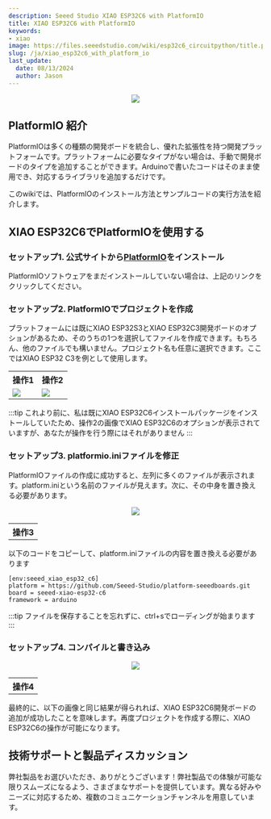 ```yaml
---
description: Seeed Studio XIAO ESP32C6 with PlatformIO
title: XIAO ESP32C6 with PlatformIO
keywords:
- xiao
image: https://files.seeedstudio.com/wiki/esp32c6_circuitpython/title.png
slug: /ja/xiao_esp32c6_with_platform_io
last_update:
  date: 08/13/2024
  author: Jason
---
```


<div align="center"><img width={600} src="https://files.seeedstudio.com/wiki/esp32c6_platformio/7.png" /></div>

## PlatformIO 紹介

PlatformIOは多くの種類の開発ボードを統合し、優れた拡張性を持つ開発プラットフォームです。プラットフォームに必要なタイプがない場合は、手動で開発ボードのタイプを追加することができます。Arduinoで書いたコードはそのまま使用でき、対応するライブラリを追加するだけです。

このwikiでは、PlatformIOのインストール方法とサンプルコードの実行方法を紹介します。

## XIAO ESP32C6でPlatformIOを使用する

### セットアップ1. 公式サイトから[PlatformIO](https://platformio.org/platformio-ide)をインストール

PlatformIOソフトウェアをまだインストールしていない場合は、上記のリンクをクリックしてください。

### セットアップ2. PlatformIOでプロジェクトを作成

プラットフォームには既にXIAO ESP32S3とXIAO ESP32C3開発ボードのオプションがあるため、そのうちの1つを選択してファイルを作成できます。もちろん、他のファイルでも構いません。プロジェクト名も任意に選択できます。ここではXIAO ESP32 C3を例として使用します。

<table align="center">
  <tr>
      <th>操作1</th>
        <th>操作2</th>
  </tr>
  <tr>
      <td><div style={{textAlign:'center'}}><img src="https://files.seeedstudio.com/wiki/esp32c6_platformio/4.png" style={{width:500, height:'auto'}}/></div></td>
        <td><div style={{textAlign:'center'}}><img src="https://files.seeedstudio.com/wiki/esp32c6_platformio/3.png" style={{width:700, height:'auto'}}/></div></td>
  </tr>
</table>

:::tip
これより前に、私は既にXIAO ESP32C6インストールパッケージをインストールしていたため、操作2の画像でXIAO ESP32C6のオプションが表示されていますが、あなたが操作を行う際にはそれがありません
:::

### セットアップ3. platformio.iniファイルを修正

PlatformIOファイルの作成に成功すると、左列に多くのファイルが表示されます。platform.iniという名前のファイルが見えます。次に、その中身を置き換える必要があります。

<table align="center">
  <tr>
      <th>操作3</th>
  </tr>
  <tr>
<div align="center"><img width={500} src="https://files.seeedstudio.com/wiki/XIAO_PlatformIO/platformIO_file.jpg" /></div>
  </tr>
</table>

以下のコードをコピーして、platform.iniファイルの内容を置き換える必要があります

```
[env:seeed_xiao_esp32_c6]
platform = https://github.com/Seeed-Studio/platform-seeedboards.git
board = seeed-xiao-esp32-c6
framework = arduino
```
:::tip
ファイルを保存することを忘れずに、ctrl+sでローディングが始まります
:::

### セットアップ4. コンパイルと書き込み

<table align="center">
  <tr>
      <th>操作4</th>
  </tr>
  <tr>
<div align="center"><img width={800} src="https://files.seeedstudio.com/wiki/esp32c6_platformio/setup3.png" /></div>
  </tr>
</table>

最終的に、以下の画像と同じ結果が得られれば、XIAO ESP32C6開発ボードの追加が成功したことを意味します。再度プロジェクトを作成する際に、XIAO ESP32C6の操作が可能になります。

## 技術サポートと製品ディスカッション

弊社製品をお選びいただき、ありがとうございます！弊社製品での体験が可能な限りスムーズになるよう、さまざまなサポートを提供しています。異なる好みやニーズに対応するため、複数のコミュニケーションチャンネルを用意しています。

<div class="button_tech_support_container">
<a href="https://forum.seeedstudio.com/" class="button_forum"></a> 
<a href="https://www.seeedstudio.com/contacts" class="button_email"></a>
</div>

<div class="button_tech_support_container">
<a href="https://discord.gg/eWkprNDMU7" class="button_discord"></a> 
<a href="https://github.com/Seeed-Studio/wiki-documents/discussions/69" class="button_discussion"></a>
</div>
